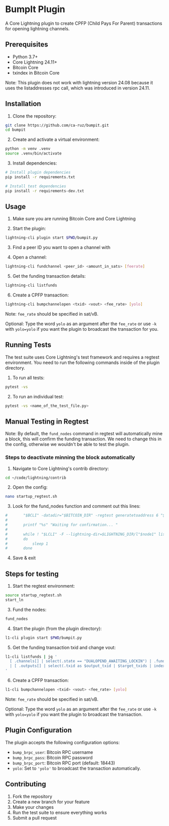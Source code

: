 # BumpIt Plugin

A Core Lightning plugin to create CPFP (Child Pays For Parent) transactions for opening lightning channels.

## Prerequisites

- Python 3.7+
- Core Lightning 24.11+
- Bitcoin Core
- txindex in Bitcoin Core

Note: This plugin does not work with lightning version 24.08 because it uses the listaddresses rpc call, which was introduced in version 24.11.

## Installation

1. Clone the repository:
```bash
git clone https://github.com/ca-ruz/bumpit.git
cd bumpit
```

2. Create and activate a virtual environment:
```bash
python -m venv .venv
source .venv/bin/activate
```

3. Install dependencies:
```bash
# Install plugin dependencies
pip install -r requirements.txt

# Install test dependencies
pip install -r requirements-dev.txt
```

## Usage

1. Make sure you are running Bitcoin Core and Core Lightning

2. Start the plugin:
```bash
lightning-cli plugin start $PWD/bumpit.py
```

3. Find a peer ID you want to open a channel with

4. Open a channel:
```bash
lightning-cli fundchannel <peer_id> <amount_in_sats> [feerate]
```

5. Get the funding transaction details:
```bash
lightning-cli listfunds
```

6. Create a CPFP transaction:
```bash
lightning-cli bumpchannelopen <txid> <vout> <fee_rate> [yolo]
```

Note: `fee_rate` should be specified in sat/vB.

Optional: Type the word `yolo` as an argument after the `fee_rate` or use `-k` with `yolo=yolo` if you want the plugin to broadcast the transaction for you.

## Running Tests

The test suite uses Core Lightning's test framework and requires a regtest environment.
You need to run the following commands inside of the plugin directory.

1. To run all tests:
```bash
pytest -vs
```

2. To run an individual test:
```bash
pytest -vs <name_of_the_test_file.py>
```

## Manual Testing in Regtest

Note: By default, the `fund_nodes` command in regtest will automatically mine a block, this will confirm the funding transaction. We need to change this in the config, otherwise we wouldn't be able to test the plugin.

### Steps to deactivate minning the block automatically

1. Navigate to Core Lightning's contrib directory:
```bash
cd ~/code/lightning/contrib
```

2. Open the config:
```bash
nano startup_regtest.sh 
```

3. Look for the fund_nodes function and comment out this lines:
```bash
#		"$BCLI" -datadir="$BITCOIN_DIR" -regtest generatetoaddress 6 "$ADDRESS" > /dev/null
#
#		printf "%s" "Waiting for confirmation... "
#
#		while ! "$LCLI" -F --lightning-dir=$LIGHTNING_DIR/l"$node1" listchannels | grep -q "channels"
#		do
#			sleep 1
#		done
```

4. Save & exit

## Steps for testing

1. Start the regtest environment:
```bash
source startup_regtest.sh
start_ln
```

3. Fund the nodes:
```bash
fund_nodes
```

4. Start the plugin (from the plugin directory):
```bash
l1-cli plugin start $PWD/bumpit.py
```

5. Get the funding transaction txid and change vout:
```bash
l1-cli listfunds | jq '
  [ .channels[] | select(.state == "DUALOPEND_AWAITING_LOCKIN") | .funding_txid ] as $target_txids
  | [ .outputs[] | select(.txid as $output_txid | $target_txids | index($output_txid)) ]
'
```

6. Create a CPFP transaction:
```bash
l1-cli bumpchannelopen <txid> <vout> <fee_rate> [yolo]
```
Note: `fee_rate` should be specified in sat/vB.
    
Optional: Type the word `yolo` as an argument after the `fee_rate` or use `-k` with `yolo=yolo` if you want the plugin to broadcast the transaction.

## Plugin Configuration

The plugin accepts the following configuration options:

- `bump_brpc_user`: Bitcoin RPC username
- `bump_brpc_pass`: Bitcoin RPC password
- `bump_brpc_port`: Bitcoin RPC port (default: 18443)
- `yolo`: Set to `'yolo'` to broadcast the transaction automatically.

## Contributing

1. Fork the repository
2. Create a new branch for your feature
3. Make your changes
4. Run the test suite to ensure everything works
5. Submit a pull request
